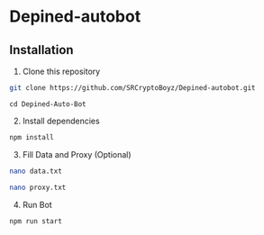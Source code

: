 # Depined-autobot

## Installation

1. Clone this repository

```bash
git clone https://github.com/SRCryptoBoyz/Depined-autobot.git
```

```
cd Depined-Auto-Bot
```
2. Install dependencies

```bash
npm install
```
3. Fill Data and Proxy (Optional)

```bash
nano data.txt

nano proxy.txt
```
4. Run Bot

```bash
npm run start
```
